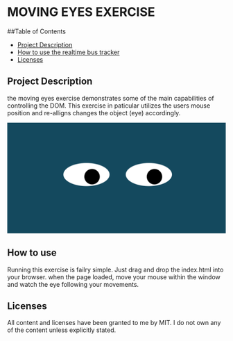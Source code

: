 # MOVING EYES EXERCISE

##Table of Contents
- [Project Description](#project-description)
- [How to use the realtime bus tracker](#how-to-use)
- [Licenses](#licenses)

## Project Description
the moving eyes exercise demonstrates some of the main capabilities of controlling the DOM. This exercise in paticular utilizes the users mouse position and re-alligns changes the object (eye) accordingly. 

<img src="./assets/moving-eye.png" />

## How to use
Running this exercise is failry simple. Just drag and drop the index.html into your browser. when the page loaded, move your mouse within the window and watch the eye following your movements.

## Licenses
All content and licenses have been granted to me by MIT. I do not own any of the content unless explicitly stated.